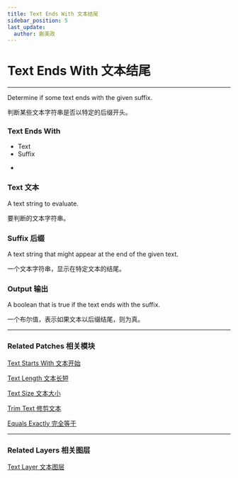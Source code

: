 ```yaml
---
title: Text Ends With 文本结尾
sidebar_position: 5
last_update:
  author: 蒯美政
---
```


# Text Ends With 文本结尾

---

Determine if some text ends with the given suffix.

判断某些文本字符串是否以特定的后缀开头。

<div className="patch-container">
    <div className="patch processor">
        <h3>Text Ends With</h3>
        <ul className="inputs">
            <li>Text<span></span></li>
            <li>Suffix<span className="checkbox-off"></span></li>
        </ul>
        <ul className="outputs">
            <li><span className="checkbox-off"></span></li>
        </ul>
    </div>
</div>

### Text 文本

A text string to evaluate.

要判断的文本字符串。

### Suffix 后缀

A text string that might appear at the end of the given text.

一个文本字符串，显示在特定文本的结尾。

### Output 输出

A boolean that is true if the text ends with the suffix.

一个布尔值，表示如果文本以后缀结尾，则为真。

---

### Related Patches 相关模块

[Text Starts With 文本开始](./Text%20Starts%20With.md)

[Text Length 文本长短](./Text%20Length.md)

[Text Size 文本大小](./Text%20Size.md)

[Trim Text 修剪文本](./Trim%20Text.md)

[Equals Exactly 完全等于](./../Logic/Equals%20Exactly.md)

---

### Related Layers 相关图层

[Text Layer 文本图层](./../Layer/Text%20Layer.md)
